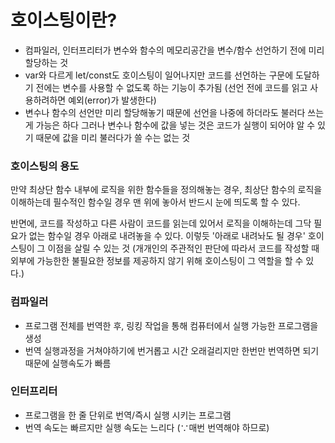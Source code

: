 # 호이스팅이란?
- 컴파일러, 인터프리터가 변수와 함수의 메모리공간을 변수/함수 선언하기 전에 미리 할당하는 것
- var와 다르게 let/const도 호이스팅이 일어나지만 코드를 선언하는 구문에 도달하기 전에는 변수를 사용할 수 없도록 하는 기능이 추가됨
  (선언 전에 코드를 읽고 사용하려하면 예외(error)가 발생한다)
- 변수나 함수의 선언만 미리 할당해놓기 때문에 선언을 나중에 하더라도 불러다 쓰는게 가능은 하다
  그러나 변수나 함수에 값을 넣는 것은 코드가 실행이 되어야 알 수 있기 때문에 값을 미리 불러다가 쓸 수는 없는 것

### 호이스팅의 용도
만약 최상단 함수 내부에 로직을 위한 함수들을 정의해놓는 경우,
최상단 함수의 로직을 이해하는데 필수적인 함수일 경우 맨 위에 놓아서 반드시 눈에 띄도록 할 수 있다.

반면에,
코드를 작성하고 다른 사람이 코드를 읽는데 있어서 로직을 이해하는데 그닥 필요가 없는 함수일 경우 아래로 내려놓을 수 있다.
이렇듯 '아래로 내려놔도 될 경우' 호이스팅이 그 이점을 살릴 수 있는 것
(개개인의 주관적인 판단에 따라서 코드를 작성할 때 외부에 가능한한 불필요한 정보를 제공하지 않기 위해 호이스팅이 그 역할을 할 수 있다.)

### 컴파일러
- 프로그램 전체를 번역한 후, 링킹 작업을 통해 컴퓨터에서 실행 가능한 프로그램을 생성
- 번역 실행과정을 거쳐야하기에 번거롭고 시간 오래걸리지만 한번만 번역하면 되기때문에 실행속도가 빠름
  
### 인터프리터
- 프로그램을 한 줄 단위로 번역/즉시 실행 시키는 프로그램
- 번역 속도는 빠르지만 실행 속도는 느리다 (∵매번 번역해야 하므로)
